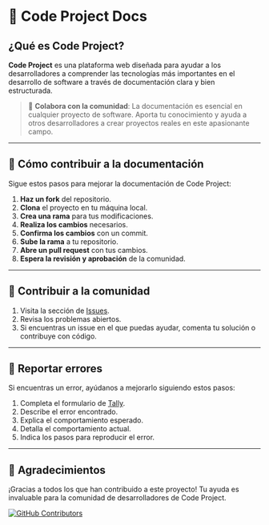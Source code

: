 # 📘 Code Project Docs

## ¿Qué es Code Project?

**Code Project** es una plataforma web diseñada para ayudar a los desarrolladores a comprender las tecnologías más importantes en el desarrollo de software a través de documentación clara y bien estructurada.

> 🚀 **Colabora con la comunidad**: La documentación es esencial en cualquier proyecto de software. Aporta tu conocimiento y ayuda a otros desarrolladores a crear proyectos reales en este apasionante campo.

---

## 📝 Cómo contribuir a la documentación

Sigue estos pasos para mejorar la documentación de Code Project:

1. **Haz un fork** del repositorio.
2. **Clona** el proyecto en tu máquina local.
3. **Crea una rama** para tus modificaciones.
4. **Realiza los cambios** necesarios.
5. **Confirma los cambios** con un commit.
6. **Sube la rama** a tu repositorio.
7. **Abre un pull request** con tus cambios.
8. **Espera la revisión y aprobación** de la comunidad.

---

## 🤝 Contribuir a la comunidad  

1. Visita la sección de [Issues](https://github.com/diegodev18/code-project-docs/issues).
2. Revisa los problemas abiertos.
3. Si encuentras un issue en el que puedas ayudar, comenta tu solución o contribuye con código.

---

## 🐞 Reportar errores  

Si encuentras un error, ayúdanos a mejorarlo siguiendo estos pasos:

1. Completa el formulario de [Tally](https://tally.so/r/mBAl87).
2. Describe el error encontrado.
3. Explica el comportamiento esperado.
4. Detalla el comportamiento actual.
5. Indica los pasos para reproducir el error.

---

## 🎉 Agradecimientos

¡Gracias a todos los que han contribuido a este proyecto! Tu ayuda es invaluable para la comunidad de desarrolladores de Code Project.

[![GitHub Contributors](https://img.shields.io/github/contributors/diegodev18/code-project-docs.svg)](https://github.com/diegodev18/code-project-docs/graphs/contributors)
